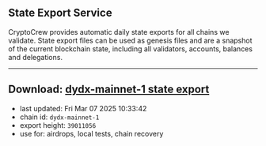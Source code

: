 ## State Export Service
CryptoCrew provides automatic daily state exports for all chains we validate. State export files can be used as genesis files and are a snapshot of the current blockchain state, including all validators, accounts, balances and delegations.

---
**Download: [dydx-mainnet-1 state export](https://dl-tyo.ccvalidators.com/SERVICE/dydx/dydx-mainnet-1_export_39011056.json)**
---

- last updated: Fri Mar 07 2025 10:33:42
- chain id: `dydx-mainnet-1`
- export height: `39011056`
- use for: airdrops, local tests, chain recovery
